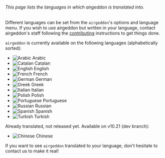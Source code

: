 ###### This page lists the languages in which airgeddon is translated into.

Different languages can be set from the `airgeddon`'s options and language menu. If you wish to use airgeddon but written in your language, contact airgeddon's staff following the [contributing] instructions to get things done.

`airgeddon` is currently available on the following languages (alphabetically sorted):

- ![Arabic][Arabic] Arabic
- ![Catalan][Catalan] Catalan
- ![English][English] English
- ![French][French] French
- ![German][German] German
- ![Greek][Greek] Greek
- ![Italian][Italian] Italian
- ![Polish][Polish] Polish
- ![Portuguese][Portuguese] Portuguese
- ![Russian][Russian] Russian
- ![Spanish][Spanish] Spanish
- ![Turkish][Turkish] Turkish

Already translated, not released yet. Available on v10.21 (dev branch):
- ![Chinese][Chinese] Chinese

If you want to see `airgeddon` translated to your language, don't hesitate to contact us to make it real!

<!-- Links To WiKi -->
[contributing]: https://github.com/v1s1t0r1sh3r3/airgeddon/wiki/Contributing-&-Code-of-Conduct
<!-- Links To Images -->
[Arabic]: https://raw.githubusercontent.com/v1s1t0r1sh3r3/airgeddon/dev/imgs/flags/ma.png "Arabic"
[English]: https://raw.githubusercontent.com/v1s1t0r1sh3r3/airgeddon/master/imgs/flags/us.png "English"
[Spanish]: https://raw.githubusercontent.com/v1s1t0r1sh3r3/airgeddon/master/imgs/flags/es.png "Spanish"
[French]: https://raw.githubusercontent.com/v1s1t0r1sh3r3/airgeddon/master/imgs/flags/fr.png "French"
[Catalan]: https://raw.githubusercontent.com/v1s1t0r1sh3r3/airgeddon/master/imgs/flags/cat.png "Catalan"
[Portuguese]: https://raw.githubusercontent.com/v1s1t0r1sh3r3/airgeddon/master/imgs/flags/pt.png "Portuguese"
[Russian]: https://raw.githubusercontent.com/v1s1t0r1sh3r3/airgeddon/master/imgs/flags/ru.png "Russian"
[Greek]: https://raw.githubusercontent.com/v1s1t0r1sh3r3/airgeddon/master/imgs/flags/gr.png "Greek"
[Italian]: https://raw.githubusercontent.com/v1s1t0r1sh3r3/airgeddon/master/imgs/flags/it.png "Italian"
[Polish]: https://raw.githubusercontent.com/v1s1t0r1sh3r3/airgeddon/master/imgs/flags/pl.png "Polish"
[Chinese]: https://raw.githubusercontent.com/v1s1t0r1sh3r3/airgeddon/master/imgs/flags/cn.png "Chinese"
[German]: https://raw.githubusercontent.com/v1s1t0r1sh3r3/airgeddon/master/imgs/flags/de.png "German"
[Turkish]: https://raw.githubusercontent.com/v1s1t0r1sh3r3/airgeddon/master/imgs/flags/tr.png "Turkish"